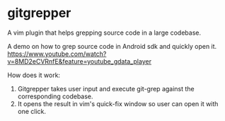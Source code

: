 gitgrepper
==========

A vim plugin that helps grepping source code in a large codebase. 

A demo on how to grep source code in Android sdk and quickly open it.
https://www.youtube.com/watch?v=8MD2eCVRnfE&feature=youtube_gdata_player

How does it work:
1. Gitgrepper takes user input and execute git-grep against the corresponding  codebase.
2. It opens the result in vim's quick-fix window so user can open it with one click.
